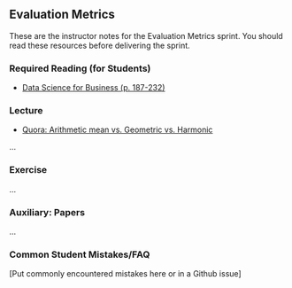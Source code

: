## Evaluation Metrics

These are the instructor notes for the Evaluation Metrics sprint.  You should read these resources before delivering the sprint.

### Required Reading (for Students)

* [Data Science for Business (p. 187-232)][2]

### Lecture

* [Quora: Arithmetic mean vs. Geometric vs. Harmonic][1.1]

...

### Exercise

...

### Auxiliary: Papers

...

### Common Student Mistakes/FAQ

[Put commonly encountered mistakes here or in a Github issue]

<!-- references -->


[1.1]: http://www.quora.com/When-is-it-most-appropriate-to-take-the-arithmetic-mean-vs-geometric-mean-vs-harmonic-mean

[2]: resources/data_sci_for_business.pdf
[3]: http://blog.yhathq.com/posts/naive-bayes-in-python.html


